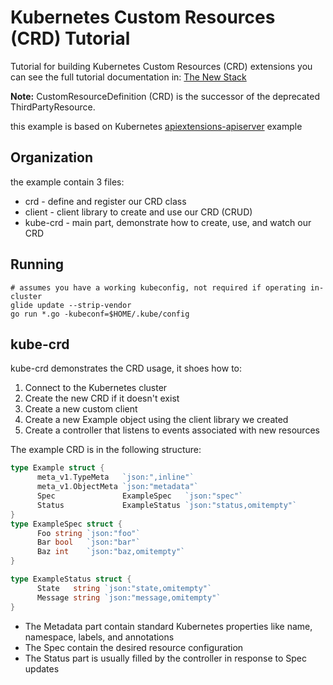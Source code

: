 # Kubernetes Custom Resources (CRD) Tutorial

Tutorial for building Kubernetes Custom Resources (CRD) extensions
you can see the full tutorial documentation in: [The New Stack](https://thenewstack.io/extend-kubernetes-1-7-custom-resources)

**Note:** CustomResourceDefinition (CRD) is the successor of the deprecated ThirdPartyResource.

this example is based on Kubernetes [apiextensions-apiserver](https://github.com/kubernetes/apiextensions-apiserver) example  

## Organization 

the example contain 3 files:

* crd      - define and register our CRD class 
* client   - client library to create and use our CRD (CRUD)
* kube-crd - main part, demonstrate how to create, use, and watch our CRD

## Running

```
# assumes you have a working kubeconfig, not required if operating in-cluster
glide update --strip-vendor
go run *.go -kubeconf=$HOME/.kube/config
```


## kube-crd

kube-crd demonstrates the CRD usage, it shoes how to:

1. Connect to the Kubernetes cluster 
2. Create the new CRD if it doesn't exist  
3. Create a new custom client 
4. Create a new Example object using the client library we created 
5. Create a controller that listens to events associated with new resources

The example CRD is in the following structure:


```go
type Example struct {
      meta_v1.TypeMeta   `json:",inline"`
      meta_v1.ObjectMeta `json:"metadata"`
      Spec               ExampleSpec   `json:"spec"`
      Status             ExampleStatus `json:"status,omitempty"`
}
type ExampleSpec struct {
      Foo string `json:"foo"`
      Bar bool   `json:"bar"`
      Baz int    `json:"baz,omitempty"`
}

type ExampleStatus struct {
      State   string `json:"state,omitempty"`
      Message string `json:"message,omitempty"`
}
```

* The Metadata part contain standard Kubernetes properties like name, namespace, labels, and annotations 
* The Spec contain the desired resource configuration 
* The Status part is usually filled by the controller in response to Spec updates 

